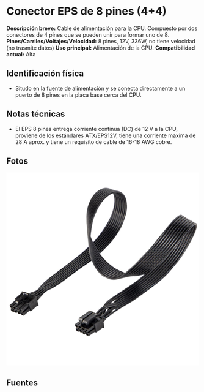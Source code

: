 # Conector EPS de 8 pines (4+4)

**Descripción breve:** Cable de alimentación para la CPU. Compuesto por dos conectores de 4 pines que se pueden unir para formar uno de 8.
**Pines/Carriles/Voltajes/Velocidad:** 8 pines, 12V, 336W, no tiene velocidad (no trasmite datos)
**Uso principal:** Alimentación de la CPU.
**Compatibilidad actual:** Alta

## Identificación física

- Situdo en la fuente de alimentación y se conecta directamente a un puerto de 8 pines en la placa base cerca del CPU.

## Notas técnicas

- El EPS 8 pines entrega corriente continua (DC) de 12 V a la CPU, proviene de los estándares ATX/EPS12V,
tiene una corriente maxima de 28 A aprox. y tiene un requisito de cable de 16-18 AWG cobre. 

## Fotos
![EPS 8p (4+4)](../../../assets/img/10-conectores_internos/EPS.jpg "EPS 8p (4+4)")
## Fuentes
